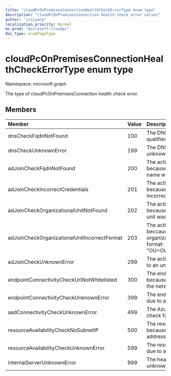 ```yaml
---
title: "cloudPcOnPremisesConnectionHealthCheckErrorType enum type"
description: "cloudPcOnPremisesConnection health check error values"
author: "jiajyang"
localization_priority: Normal
ms.prod: "microsoft-cloudpc"
doc_type: enumPageType
---
```


# cloudPcOnPremisesConnectionHealthCheckErrorType enum type

Namespace: microsoft.graph

The type of cloudPcOnPremisesConnection health check error.

## Members

|Member|Value|Description|
|:---|:---|:---|
|dnsCheckFqdnNotFound|100|The DNS check failed because the fully qualified domain name was not found.|
|dnsCheckUnknownError|199|The DNS check failed due to an unknown error.|
|adJoinCheckFqdnNotFound|200|The active domain join check failed because the fully qualified domain name was not found.|
|adJoinCheckIncorrectCredentials| 201|The active domain join check failed because the domain credentials are incorrect. |
|adJoinCheckOrganizationalUnitNotFound| 202|The active domain join check failed because the specified organizational unit was not found.|
|adJoinCheckOrganizationalUnitIncorrectFormat| 203|The active domain join check failed beccause the format of the specified organizational unit is incorrect. Example format: "OU=OU1,OU=OU2,OU=OU3,DC=DC1"|
|adJoinCheckUnknownError |299| The active domain join check failed due to an unknown error.|
|endpointConnectivityCheckUrlNotWhitelisted| 300|The endpoint connectivity check failed because the url isn’t on the allowlist in the network firewall settings.|
|endpointConnectivityCheckUnknownError| 399| The endpoint connectivity check failed due to an unknown error.|
|aadConnectivityCheckUnknownError |499| The Azure Active Directory connectivity check failed due to an unknown error.|
|resourceAvailabilityCheckNoSubnetIP |500| The resource availability check failed because there were no available IP addresses in the subnet.|
|resourceAvailabilityCheckUnknownError |599|The resource availability check failed due to an unknown error.|
|internalServerUnknownError |999|The health check failed due to an unknown internal server error.|
